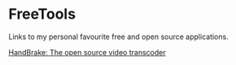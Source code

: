 # FreeTools
Links to my personal favourite free and open source applications.

[HandBrake: The open source video transcoder](https://handbrake.fr/)
